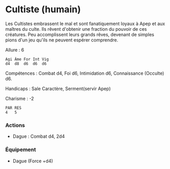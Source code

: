 # Cultiste (humain)
Les Cultistes embrassent le mal et sont fanatiquement loyaux à Apep et aux maîtres du culte. 
Ils rêvent d'obtenir une fraction du pouvoir de ces créatures. Peu accomplissent leurs grands rêves, devenant de simples pions d'un jeu qu'ils ne peuvent espérer comprendre.

Allure : 6

	Agi	Âme	For	Int	Vig
	d4	d8	d6	d6 	d6

Compétences : Combat d4, Foi d6, Intimidation d6, Connaissance (Occulte) d6.

Handicaps : Sale Caractère, Serment(servir Apep)

Charisme : -2

	PAR RES
	4   5

### Actions

- Dague : Combat d4, 2d4

### Équipement

- Dague (Force +d4)
